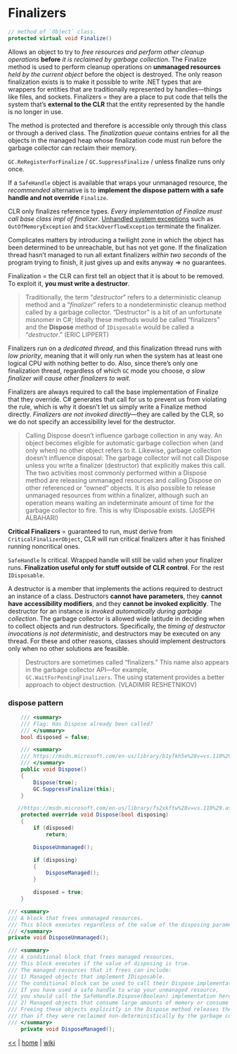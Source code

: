 # Finalizers

```cs
// method of `Object` class.
protected virtual void Finalize()
```

Allows an object to try to _free resources and perform other cleanup operations_ **before** _it is reclaimed by garbage collection_. 
The Finalize method is used to perform cleanup operations on **unmanaged resources** _held by the current object_ before the object is destroyed. 
The only reason finalization exists is to make it possible to write .NET types that are wrappers for entities that are traditionally represented by handles—things like files, and sockets. 
Finalizers = they are a place to put code that tells the system that’s **external to the CLR** that the entity represented by the handle is no longer in use.

The method is protected and therefore is accessible only through this class or through a derived class. 
The _finalization queue_ contains entries for all the objects in the managed heap whose finalization code must run before the garbage collector can reclaim their memory.

`GC.ReRegisterForFinalize` / `GC.SuppressFinalize` / unless finalize runs only once.

If a `SafeHandle` object is available that wraps your unmanaged resource, the _recommended_ alternative is to **implement the dispose pattern with a safe handle and not override** `Finalize`.

CLR only finalizes reference types. _Every implementation of Finalize must call base class impl of finalizer_. 
[Unhandled system exceptions](https://msdn.microsoft.com/en-us/library/system.object.finalize%28v=vs.110%29.aspx) such as `OutOfMemoryException` and `StackOverflowException` terminate the finalizer. 

Complicates matters by introducing a twilight zone in which the object has been determined to be unreachable, but has not yet gone. 
If the finalization thread hasn’t managed to run all extant finalizers _within two seconds_ of the program trying to finish, it just gives up and exits anyway => no guarantees.

Finalization = the CLR can first tell an object that it is about to be removed. To exploit it, **you must write a destructor**. 

> Traditionally, the term “_destructor_” refers to a deterministic cleanup method and a “_finalizer_” refers to a nondeterministic cleanup method called by a garbage collector. 
“Destructor” is a bit of an unfortunate misnomer in C#; 
Ideally these methods would be called “finalizers” and the **Dispose** method of `IDisposable` would be called a “_destructor_.” 
(ERIC LIPPERT)

Finalizers run on a _dedicated thread_, and this finalization thread runs with _low priority_, meaning that it will only run when the system has at least one logical CPU with nothing better to do. 
Also, since there’s only one finalization thread, regardless of which `GC` mode you choose, _a slow finalizer will cause other finalizers to wait_.

Finalizers are always required to call the base implementation of Finalize that they override. 
C# generates that call for us to prevent us from violating the rule, which is why it doesn’t let us simply write a Finalize method directly. 
_Finalizers are not invoked directly_—they are called by the CLR, so we do not specify an accessibility level for the destructor.

> Calling Dispose doesn’t influence garbage collection in any way. An object becomes eligible for automatic garbage collection when (and only when) no other object refers to it. 
Likewise, garbage collection doesn’t influence disposal: 
The garbage collector will not call Dispose unless you write a finalizer (destructor) that explicitly makes this call. 
The two activities most commonly performed within a Dispose method are releasing unmanaged resources and calling Dispose on other referenced or “owned” objects. 
It is also possible to release unmanaged resources from within a finalizer, although such an operation means waiting an indeterminate amount of time for the garbage collector to fire. 
This is why IDisposable exists. 
(JoSEPH ALBAHARI)

**Critical Finalizers** =  guaranteed to run, must derive from `CriticalFinalizerObject`, CLR will run critical finalizers after it has finished running noncritical ones.

`SafeHandle` Is critical. 
Wrapped handle will still be valid when your finalizer runs. 
**Finalization useful only for stuff outside of CLR control**. For the rest `IDisposable`.

A destructor is a member that implements the actions required to destruct an instance of a class. 
Destructors **cannot have parameters**, they **cannot have accessibility modifiers**, and they **cannot be invoked explicitly**. 
The destructor for an instance is _invoked automatically during garbage collection_. 
The garbage collector is allowed wide latitude in deciding when to collect objects and run destructors. 
Specifically, the _timing of destructor invocations is not deterministic_, and destructors may be executed on any thread. 
For these and other reasons, classes should implement destructors only when no other solutions are feasible.

> Destructors are sometimes called “finalizers.” 
This name also appears in the garbage collector API—for example, `GC.WaitForPendingFinalizers`. 
The using statement provides a better approach to object destruction. (VLADIMIR RESHETNIKOV)



### dispose pattern

````csharp
    /// <summary> 
    /// Flag: Has Dispose already been called?  
    /// </summary> 
    bool disposed = false; 

    /// <summary> 
    /// https://msdn.microsoft.com/en-us/library/b1yfkh5e%28v=vs.110%29.aspx 
    /// </summary> 
    public void Dispose() 
    { 
        Dispose(true); 
        GC.SuppressFinalize(this); 
    } 

   //https://msdn.microsoft.com/en-us/library/fs2xkftw%28v=vs.110%29.aspx 
    protected override void Dispose(bool disposing) 
    { 
        if (disposed) 
            return; 

        DisposeUnmanaged(); 

        if (disposing) 
        { 
            DisposeManaged(); 
        }  

        disposed = true; 
    }

/// <summary> 
/// A block that frees unmanaged resources.  
/// This block executes regardless of the value of the disposing parameter. 
/// </summary> 
private void DisposeUnmanaged();

/// <summary> 
/// A conditional block that frees managed resources.  
/// This block executes if the value of disposing is true.  
/// The managed resources that it frees can include: 
/// 1) Managed objects that implement IDisposable. 
/// The conditional block can be used to call their Dispose implementation.  
/// If you have used a safe handle to wrap your unmanaged resource,  
/// you should call the SafeHandle.Dispose(Boolean) implementation here.  
/// 2) Managed objects that consume large amounts of memory or consume scarce resources. 
/// Freeing these objects explicitly in the Dispose method releases them faster  
/// than if they were reclaimed non-deterministically by the garbage collector.  
/// </summary> 
    private void DisposeManaged();
````


[<<](../csdotnet.md) 
|
[home](https://github.com/illegitimis/Tutorial) 
| 
[wiki](https://github.com/illegitimis/Tutorial/wiki) 